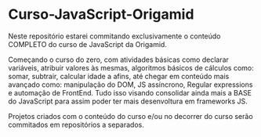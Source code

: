 # Curso-JavaScript-Origamid


Neste repositório estarei commitando exclusivamente o conteúdo COMPLETO do curso de JavaScript da Origamid.

Começando o curso do zero, com atividades básicas como declarar variáveis, atribuir valores às mesmas, algoritmos básicos de cálculos como: somar, subtrair, calcular idade a afins, até chegar em conteúdo mais avançado como: manipulação do DOM, JS assíncrono, Regular expressions e automação de FrontEnd. Tudo isso visando consolidar ainda mais a BASE do JavaScript para assim poder ter mais desenvoltura em frameworks JS.

Projetos criados com o conteúdo do curso e/ou no decorrer do curso serão commitados em repositórios a separados.
